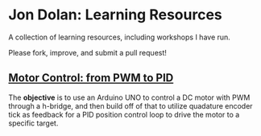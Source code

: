 # Jon Dolan: Learning Resources
A collection of learning resources, including workshops I have run.

Please fork, improve, and submit a pull request!


## [Motor Control: from PWM to PID](controls/PWMthroughPID/FromPWMtoPID.md)
The **objective** is to use an Arduino UNO to control a DC motor with PWM through a h-bridge, and then build off of that to utilize quadature encoder tick as feedback for a PID position control loop to drive the motor to a specific target.
